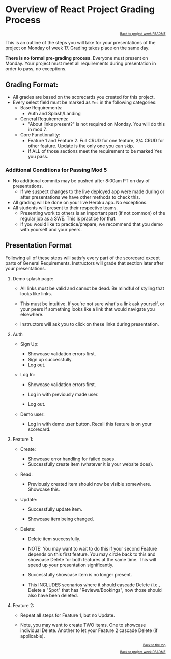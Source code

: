 # Overview of React Project Grading Process

<a name="#readme-top"></a>

<p align="right" style="font-size:10px">
  <a href="../README.md">Back to project week README</a>
</p>

This is an outline of the steps you will take for your presentations of the
project on Monday of week 17. Grading takes place on the same day.

**There is no formal pre-grading process**. Everyone must present on Monday.
Your project must meet all requirements during presentation in order to pass, no exceptions.

## Grading Format:

- All grades are based on the scorecards you created for this project.
- Every select field must be marked as `Yes` in the following categories:
  - Base Requirements:
    - Auth and Splash/Landing
  - General Requirements:
    - "About links present?" is not required on Monday. You will do this in mod 7.
  - Core Functionality:
    - Feature 1 and Feature 2. Full CRUD for one feature, 3/4 CRUD for other feature. Update is the only one you can skip.
    - If ALL of those sections meet the requirement to be marked Yes you pass.

### Additional Conditions for Passing Mod 5

- No additional commits may be pushed after 8:00am PT on day of presentations.
  - If we suspect changes to the live deployed app were made during or after
    presentations we have other methods to check this.
- All grading will be done on your live Heroku app. No exceptions.
- All students will present to their respective teams.
  - Presenting work to others is an important part (if not common) of the regular
    job as a SWE. This is practice for that.
  - If you would like to practice/prepare, we recommend that you demo with yourself and your peers.

## Presentation Format

Following all of these steps will satisfy every part of the scorecard except
parts of General Requirements. Instructors will grade that section later after
your presentations.

1. Demo splash page:

   - All links must be valid and cannot be dead. Be mindful of styling that
     looks like links.

   - This must be intuitive. If you're not sure what's a link ask yourself, or
     your peers if something looks like a link that would navigate you
     elsewhere.

   - Instructors will ask you to click on these links during presentation.

2. Auth

   - Sign Up:

     - Showcase validation errors first.
     - Sign up successfully.
     - Log out.

   - Log In:

     - Showcase validation errors first.

     - Log in with previously made user.
     - Log out.

   - Demo user:
     - Log in with demo user button. Recall this feature is on your scorecard.

3. Feature 1:

   - Create:

     - Showcase error handling for failed cases.
     - Successfully create item (whatever it is your website does).

   - Read:

     - Previously created item should now be visible somewhere. Showcase this.

   - Update:

     - Successfully update item.

     - Showcase item being changed.

   - Delete:

     - Delete item successfully.

     - NOTE: You may want to wait to do this if your second Feature depends on
       this first feature. You may circle back to this and showcase Delete for
       both features at the same time. This will speed up your presentation
       significantly.

     - Successfully showcase item is no longer present.

     - This INCLUDES scenarios where it should cascade Delete (i.e., Delete a
       "Spot" that has "Reviews/Bookings", now those should also have been
       deleted.

4. Feature 2:

   - Repeat all steps for Feature 1, but no Update.

   - Note, you may want to create TWO items. One to showcase individual Delete.
     Another to let your Feature 2 cascade Delete (if applicable).

<p align="right" style="font-size:10px">
  <a href="#readme-top">Back to the top</a>
</p>
<p align="right" style="font-size:10px">
  <a href="../README.md">Back to project week README</a>
</p>
